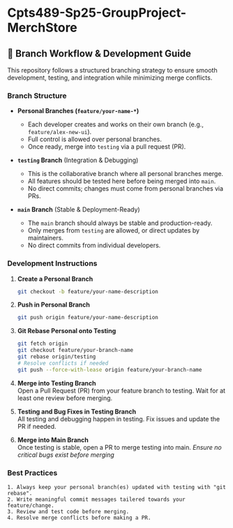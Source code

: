# Cpts489-Sp25-GroupProject-MerchStore


## 🔄 Branch Workflow & Development Guide  

This repository follows a structured branching strategy to ensure smooth development, testing, and integration while minimizing merge conflicts.  

### **Branch Structure**  

- **Personal Branches (`feature/your-name-*`)**  
  - Each developer creates and works on their own branch (e.g., `feature/alex-new-ui`).  
  - Full control is allowed over personal branches.  
  - Once ready, merge into `testing` via a pull request (PR).  

- **`testing` Branch** (Integration & Debugging)  
  - This is the collaborative branch where all personal branches merge.  
  - All features should be tested here before being merged into `main`.  
  - No direct commits; changes must come from personal branches via PRs.  

- **`main` Branch** (Stable & Deployment-Ready)  
  - The `main` branch should always be stable and production-ready.  
  - Only merges from `testing` are allowed, or direct updates by maintainers.  
  - No direct commits from individual developers.  

### **Development Instructions**  

1. **Create a Personal Branch**  
   ```sh
   git checkout -b feature/your-name-description

2. **Push in Personal Branch**  
   ```sh
   git push origin feature/your-name-description

3. **Git Rebase Personal onto Testing**  
   ```sh
   git fetch origin
   git checkout feature/your-branch-name
   git rebase origin/testing
   # Resolve conflicts if needed
   git push --force-with-lease origin feature/your-branch-name

4. **Merge into Testing Branch**  
    Open a Pull Request (PR) from your feature branch to testing.
    Wait for at least one review before merging.

5. **Testing and Bug Fixes in Testing Branch**  
    All testing and debugging happen in testing.
    Fix issues and update the PR if needed.

6. **Merge into Main Branch**  
    Once testing is stable, open a PR to merge testing into main.
    *Ensure no critical bugs exist before merging*


### **Best Practices**
    1. Always keep your personal branch(es) updated with testing with "git rebase".
    2. Write meaningful commit messages tailered towards your feature/change.
    3. Review and test code before merging.
    4. Resolve merge conflicts before making a PR.